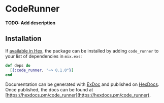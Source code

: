 # CodeRunner

**TODO: Add description**

## Installation

If [available in Hex](https://hex.pm/docs/publish), the package can be installed
by adding `code_runner` to your list of dependencies in `mix.exs`:

```elixir
def deps do
  [{:code_runner, "~> 0.1.0"}]
end
```

Documentation can be generated with [ExDoc](https://github.com/elixir-lang/ex_doc)
and published on [HexDocs](https://hexdocs.pm). Once published, the docs can
be found at [https://hexdocs.pm/code_runner](https://hexdocs.pm/code_runner).

